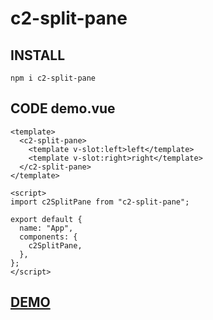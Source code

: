 # c2-split-pane

## INSTALL
```
npm i c2-split-pane
```

## CODE demo.vue
```
<template>
  <c2-split-pane>
    <template v-slot:left>left</template>
    <template v-slot:right>right</template>
  </c2-split-pane>
</template>

<script>
import c2SplitPane from "c2-split-pane";

export default {
  name: "App",
  components: {
    c2SplitPane,
  },
};
</script>
```

## [DEMO](https://lancelixiang.github.io/c2-split-pane/)
